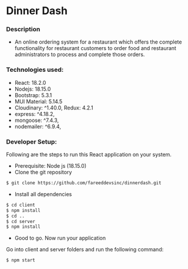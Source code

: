 # Dinner Dash

### Description

- An online ordering system for a restaurant which offers the complete functionality for restaurant customers to order food and restaurant administrators to process and complete those orders.

### Technologies used:

- React: 18.2.0
- Nodejs: 18.15.0
- Bootstrap: 5.3.1
- MUI Material: 5.14.5
- Cloudinary: ^1.40.0,
  Redux: 4.2.1
- express: ^4.18.2,
- mongoose: ^7.4.3,
- nodemailer: ^6.9.4,

### Developer Setup:

Following are the steps to run this React application on your system.

- Prerequisite: Node js (18.15.0)
- Clone the git repository

```sh
$ git clone https://github.com/fareeddevsinc/dinnerdash.git
```

- Install all dependencies

```sh
$ cd client
$ npm install
$ cd ..
$ cd server
$ npm install
```

- Good to go. Now run your application

Go into client and server folders and run the following command:

```sh
$ npm start
```
